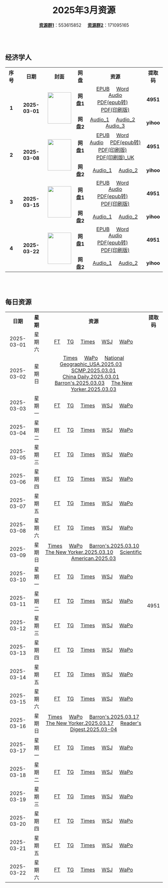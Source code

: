 <div align="center">

# 2025年3月资源

[**资源群1**](https://qm.qq.com/q/p2QRKKD9oA)：553615852 &nbsp;&nbsp;&nbsp;&nbsp;[**资源群2**](https://qm.qq.com/q/XNwz6qD0IO)：171095165

</div>

<br>
<br>

## 经济学人

<table align="center">
  <tr>
    <th>序号</th>
    <th>日期</th>
    <th>封面</th>
    <th>网盘</th>
    <th>资源</th>
    <th>提取码</th>
  </tr>
  <tr>
    <td rowspan="2" align="center"><b>1</b></td>
    <td rowspan="2" align="center"><b>2025-03-01</b></td>
    <td rowspan="2">
      <img src="https://www.economist.com/cdn-cgi/image/width=1420,quality=80,format=auto/content-assets/images/20250301_DE_EU.jpg" width="75" height="100">
    </td>
    <td align="center"><b>网盘1</b></td>
    <td align="center">
      <a href="https://url12.ctfile.com/f/47748612-1465125280-6fa0b8">EPUB</a>&nbsp;&nbsp;&nbsp;&nbsp;
      <a href="https://url12.ctfile.com/f/47748612-1465125274-3e567b">Word</a>&nbsp;&nbsp;&nbsp;&nbsp;
      <a href="https://url12.ctfile.com/f/47748612-1465125271-f68030">Audio</a><br>
      <a href="https://url12.ctfile.com/f/47748612-1465125286-6819d4">PDF(epub转)</a>&nbsp;&nbsp;&nbsp;&nbsp;
      <a href="https://url12.ctfile.com/f/47748612-1465441309-1a9cf0">PDF(印刷版)</a>
    </td>
    <td align="center"><b>4951</b></td>
  </tr>
  <tr>
    <td align="center"><b>网盘2</b></td>
    <td align="center">
      <a href="https://yihoo.lanzouo.com/iDhyR2p3dx9g">Audio_1</a>&nbsp;&nbsp;&nbsp;&nbsp;
      <a href="https://yihoo.lanzouo.com/i7iUg2p3dhde">Audio_2</a>&nbsp;&nbsp;&nbsp;&nbsp;
      <a href="https://yihoo.lanzouo.com/iuQIB2p3cxof">Audio_3</a>
    </td>
    <td align="center"><b>yihoo</b></td>
  </tr>
  <tr>
    <td rowspan="2" align="center"><b>2</b></td>
    <td rowspan="2" align="center"><b>2025-03-08</b></td>
    <td rowspan="2">
      <img src="https://www.economist.com/cdn-cgi/image/width=1420,quality=80,format=auto/content-assets/images/20250308_DE_EU.jpg" width="75" height="100">
    </td>
    <td align="center"><b>网盘1</b></td>
    <td align="center">
      <a href="https://url12.ctfile.com/f/47748612-1467592091-160e47">EPUB</a>&nbsp;&nbsp;&nbsp;&nbsp;
      <a href="https://url12.ctfile.com/f/47748612-1467592070-68b19e">Word</a>&nbsp;&nbsp;&nbsp;&nbsp;
      <a href="https://url12.ctfile.com/f/47748612-1467591773-d476ae">Audio</a>&nbsp;&nbsp;&nbsp;&nbsp;
      <a href="https://url12.ctfile.com/f/47748612-1467592124-e6f57f">PDF(epub转)</a><br>
      <a href="https://url12.ctfile.com/f/47748612-1468533760-5c9dab">PDF(印刷版)</a>&nbsp;&nbsp;&nbsp;&nbsp;
      <a href="https://url12.ctfile.com/f/47748612-1468534333-e9d67b">PDF(印刷版)_UK</a>
    </td>
    <td align="center"><b>4951</b></td>
  </tr>
  <tr>
    <td align="center"><b>网盘2</b></td>
    <td align="center">
      <a href="https://yihoo.lanzouo.com/i9jkN2pupara">Audio_1</a>&nbsp;&nbsp;&nbsp;&nbsp;
      <a href="https://yihoo.lanzouo.com/i4Jgl2pup3lc">Audio_2</a>
    </td>
    <td align="center"><b>yihoo</b></td>
  </tr>
  <tr>
    <td rowspan="2" align="center"><b>3</b></td>
    <td rowspan="2" align="center"><b>2025-03-15</b></td>
    <td rowspan="2">
      <img src="https://www.economist.com/cdn-cgi/image/width=1420,quality=80,format=auto/content-assets/images/20250315_DE_EU.jpg" width="75" height="100">
    </td>
    <td align="center"><b>网盘1</b></td>
    <td align="center">
      <a href="https://url12.ctfile.com/f/47748612-1469835140-20e01d">EPUB</a>&nbsp;&nbsp;&nbsp;&nbsp;
      <a href="https://url12.ctfile.com/f/47748612-1469835035-5cb306">Word</a>&nbsp;&nbsp;&nbsp;&nbsp;
      <a href="https://url12.ctfile.com/f/47748612-1470273802-d944d0">Audio</a><br>
      <a href="https://url12.ctfile.com/f/47748612-1469835428-890878">PDF(epub转)</a>&nbsp;&nbsp;&nbsp;&nbsp;
      <a href="https://url12.ctfile.com/f/47748612-1470373153-34b3bc">PDF(印刷版)</a>
    </td>
    <td align="center"><b>4951</b></td>
  </tr>
  <tr>
    <td align="center"><b>网盘2</b></td>
    <td align="center">
      <a href="https://yihoo.lanzouo.com/iB96B2qn1tsf">Audio_1</a>&nbsp;&nbsp;&nbsp;&nbsp;
      <a href="https://yihoo.lanzouo.com/iUnWL2qn1jmj">Audio_2</a>
    </td>
    <td align="center"><b>yihoo</b></td>
  </tr>
  <tr>
    <td rowspan="2" align="center"><b>4</b></td>
    <td rowspan="2" align="center"><b>2025-03-22</b></td>
    <td rowspan="2">
      <img src="https://www.economist.com/cdn-cgi/image/width=1420,quality=80,format=auto/content-assets/images/20250322_DE_EU.jpg" width="75" height="100">
    </td>
    <td align="center"><b>网盘1</b></td>
    <td align="center">
      <a href="https://url12.ctfile.com/f/47748612-1481151811-52c4cd">EPUB</a>&nbsp;&nbsp;&nbsp;&nbsp;
      <a href="https://url12.ctfile.com/f/47748612-1481151760-686b9e">Word</a>&nbsp;&nbsp;&nbsp;&nbsp;
      <a href="https://url12.ctfile.com/f/47748612-1481150452-8ad5e3">Audio</a><br>
      <a href="https://url12.ctfile.com/f/47748612-1481151880-e2f2e8">PDF(epub转)</a>&nbsp;&nbsp;&nbsp;&nbsp;
      <a href="https://url12.ctfile.com/f/47748612-1481220248-d1b61a">PDF(印刷版)</a>
    </td>
    <td align="center"><b>4951</b></td>
  </tr>
  <tr>
    <td align="center"><b>网盘2</b></td>
    <td align="center">
      <a href="https://yihoo.lanzouo.com/iFbOd2r95mkb">Audio_1</a>&nbsp;&nbsp;&nbsp;&nbsp;
      <a href="https://yihoo.lanzouo.com/iBqX62r95i3a">Audio_2</a>
    </td>
    <td align="center"><b>yihoo</b></td>
  </tr>
  </table>
<br>
<br>

## 每日资源

<table align="center">
  <tr>
    <th>日期</th>
    <th>星期</th>
    <th>资源</th>
    <th>提取码</th>
  </tr>
  <tr>
    <td align="center">2025-03-01</td>
    <td align="center">星期六</td>
    <td align="center">
      <a href="https://url12.ctfile.com/f/47748612-1465478797-d6eb43">FT</a>&nbsp;&nbsp;&nbsp;&nbsp;
      <a href="https://url12.ctfile.com/f/47748612-1465478959-13272c">TG</a>&nbsp;&nbsp;&nbsp;&nbsp;
      <a href="https://url12.ctfile.com/f/47748612-1465478917-a9c94f">Times</a>&nbsp;&nbsp;&nbsp;&nbsp;
      <a href="https://url12.ctfile.com/f/47748612-1465478818-c0c46f">WSJ</a>&nbsp;&nbsp;&nbsp;&nbsp;
      <a href="https://url12.ctfile.com/f/47748612-1465478830-48c299">WaPo</a>
    </td>
    <td rowspan="31" align="center">4951</td>
  </tr>
  <tr>
    <td align="center">2025-03-02</td>
    <td align="center">星期日</td>
    <td align="center">
      <a href="https://url12.ctfile.com/f/47748612-1465755370-00f5f9">Times</a>&nbsp;&nbsp;&nbsp;&nbsp;
      <a href="https://url12.ctfile.com/f/47748612-1465755043-ea9601">WaPo</a>&nbsp;&nbsp;&nbsp;&nbsp;
      <a href="https://url12.ctfile.com/f/47748612-1465756483-bb707c">National Geographic_USA.2025.03</a>&nbsp;&nbsp;&nbsp;&nbsp;
      <a href="https://url12.ctfile.com/f/47748612-1465755562-f5e802">SCMP.2025.03.01</a><br>
      <a href="https://url12.ctfile.com/f/47748612-1465755439-37c9d3">China Daily.2025.03.01</a>&nbsp;&nbsp;&nbsp;&nbsp;
      <a href="https://url12.ctfile.com/f/47748612-1465756171-ba6163">Barron's.2025.03.03</a>&nbsp;&nbsp;&nbsp;&nbsp;
      <a href="https://url12.ctfile.com/f/47748612-1465756555-f5b39b">The New Yorker.2025.03.03</a>
    </td>
  </tr>
  <tr>
    <td align="center">2025-03-03</td>
    <td align="center">星期一</td>
    <td align="center">
      <a href="https://url12.ctfile.com/f/47748612-1466182585-fb939a">FT</a>&nbsp;&nbsp;&nbsp;&nbsp;
      <a href="https://url12.ctfile.com/f/47748612-1466183047-8a962f">TG</a>&nbsp;&nbsp;&nbsp;&nbsp;
      <a href="https://url12.ctfile.com/f/47748612-1466182918-e67837">Times</a>&nbsp;&nbsp;&nbsp;&nbsp;
      <a href="https://url12.ctfile.com/f/47748612-1466182432-9d5896">WSJ</a>&nbsp;&nbsp;&nbsp;&nbsp;
      <a href="https://url12.ctfile.com/f/47748612-1466419366-f9cb29">WaPo</a>
    </td>
  </tr>
  <tr>
    <td align="center">2025-03-04</td>
    <td align="center">星期二</td>
    <td align="center">
      <a href="https://url12.ctfile.com/f/47748612-1466787895-389af6">FT</a>&nbsp;&nbsp;&nbsp;&nbsp;
      <a href="https://url12.ctfile.com/f/47748612-1466788243-b0e96f">TG</a>&nbsp;&nbsp;&nbsp;&nbsp;
      <a href="https://url12.ctfile.com/f/47748612-1466788021-84e3bb">Times</a>&nbsp;&nbsp;&nbsp;&nbsp;
      <a href="https://url12.ctfile.com/f/47748612-1466787568-9048cf">WSJ</a>&nbsp;&nbsp;&nbsp;&nbsp;
      <a href="https://url12.ctfile.com/f/47748612-1466787700-c903a0">WaPo</a>
    </td>
  </tr>
  <tr>
    <td align="center">2025-03-05</td>
    <td align="center">星期三</td>
    <td align="center">
      <a href="https://url12.ctfile.com/f/47748612-1467016966-44f0e8">FT</a>&nbsp;&nbsp;&nbsp;&nbsp;
      <a href="https://url12.ctfile.com/f/47748612-1467017071-86fdba">TG</a>&nbsp;&nbsp;&nbsp;&nbsp;
      <a href="https://url12.ctfile.com/f/47748612-1467016984-815442">Times</a>&nbsp;&nbsp;&nbsp;&nbsp;
      <a href="https://url12.ctfile.com/f/47748612-1467016873-947008">WSJ</a>&nbsp;&nbsp;&nbsp;&nbsp;
      <a href="https://url12.ctfile.com/f/47748612-1467016915-6128b7">WaPo</a>
    </td>
  </tr>
  <tr>
    <td align="center">2025-03-06</td>
    <td align="center">星期四</td>
    <td align="center">
      <a href="https://url12.ctfile.com/f/47748612-1467466597-763c11">FT</a>&nbsp;&nbsp;&nbsp;&nbsp;
      <a href="https://url12.ctfile.com/f/47748612-1467466750-990da4">TG</a>&nbsp;&nbsp;&nbsp;&nbsp;
      <a href="https://url12.ctfile.com/f/47748612-1467466660-6dc999">Times</a>&nbsp;&nbsp;&nbsp;&nbsp;
      <a href="https://url12.ctfile.com/f/47748612-1467466537-b310ed">WSJ</a>&nbsp;&nbsp;&nbsp;&nbsp;
      <a href="https://url12.ctfile.com/f/47748612-1467466558-84e5d6">WaPo</a>
    </td>
  </tr>
  <tr>
    <td align="center">2025-03-07</td>
    <td align="center">星期五</td>
    <td align="center">
      <a href="https://url12.ctfile.com/f/47748612-1467732995-c557f0">FT</a>&nbsp;&nbsp;&nbsp;&nbsp;
      <a href="https://url12.ctfile.com/f/47748612-1467733268-aebbb5">TG</a>&nbsp;&nbsp;&nbsp;&nbsp;
      <a href="https://url12.ctfile.com/f/47748612-1467733100-84cd63">Times</a>&nbsp;&nbsp;&nbsp;&nbsp;
      <a href="https://url12.ctfile.com/f/47748612-1467732806-4fc531">WSJ</a>&nbsp;&nbsp;&nbsp;&nbsp;
      <a href="https://url12.ctfile.com/f/47748612-1467732836-be24dc">WaPo</a>
    </td>
  </tr>
  <tr>
    <td align="center">2025-03-08</td>
    <td align="center">星期六</td>
    <td align="center">
      <a href="https://url12.ctfile.com/f/47748612-1468310542-688bab">FT</a>&nbsp;&nbsp;&nbsp;&nbsp;
      <a href="https://url12.ctfile.com/f/47748612-1468311337-3a9683">TG</a>&nbsp;&nbsp;&nbsp;&nbsp;
      <a href="https://url12.ctfile.com/f/47748612-1468311025-5696b0">Times</a>&nbsp;&nbsp;&nbsp;&nbsp;
      <a href="https://url12.ctfile.com/f/47748612-1468309825-38ecde">WSJ</a>&nbsp;&nbsp;&nbsp;&nbsp;
      <a href="https://url12.ctfile.com/f/47748612-1468325899-2cf30b">WaPo</a>
    </td>
  </tr>
  <tr>
    <td align="center">2025-03-09</td>
    <td align="center">星期日</td>
    <td align="center">
      <a href="https://url12.ctfile.com/f/47748612-1468661920-a85210">Times</a>&nbsp;&nbsp;&nbsp;&nbsp;
      <a href="https://url12.ctfile.com/f/47748612-1468661809-a4c6e0">WaPo</a>&nbsp;&nbsp;&nbsp;&nbsp;
      <a href="https://url12.ctfile.com/f/47748612-1468661314-6c2a51">Barron's.2025.03.10</a><br>
      <a href="https://url12.ctfile.com/f/47748612-1468661665-fd8a5c">The New Yorker.2025.03.10</a>&nbsp;&nbsp;&nbsp;&nbsp;
      <a href="https://url12.ctfile.com/f/47748612-1468661410-be8898">Scientific American.2025.03</a>
    </td>
  </tr>
  <tr>
    <td align="center">2025-03-10</td>
    <td align="center">星期一</td>
    <td align="center">
      <a href="https://url12.ctfile.com/f/47748612-1468977770-a078d2">FT</a>&nbsp;&nbsp;&nbsp;&nbsp;
      <a href="https://url12.ctfile.com/f/47748612-1468978466-293593">TG</a>&nbsp;&nbsp;&nbsp;&nbsp;
      <a href="https://url12.ctfile.com/f/47748612-1468978418-83b29c">Times</a>&nbsp;&nbsp;&nbsp;&nbsp;
      <a href="https://url12.ctfile.com/f/47748612-1468973516-d3010b">WSJ</a>&nbsp;&nbsp;&nbsp;&nbsp;
      <a href="https://url12.ctfile.com/f/47748612-1468973546-5e0ecc">WaPo</a>
    </td>
  </tr>
  <tr>
    <td align="center">2025-03-11</td>
    <td align="center">星期二</td>
    <td align="center">
      <a href="https://url12.ctfile.com/f/47748612-1469135147-72c3f8">FT</a>&nbsp;&nbsp;&nbsp;&nbsp;
      <a href="https://url12.ctfile.com/f/47748612-1469135306-0377a6">TG</a>&nbsp;&nbsp;&nbsp;&nbsp;
      <a href="https://url12.ctfile.com/f/47748612-1469135243-952a17">Times</a>&nbsp;&nbsp;&nbsp;&nbsp;
      <a href="https://url12.ctfile.com/f/47748612-1469135054-279309">WSJ</a>&nbsp;&nbsp;&nbsp;&nbsp;
      <a href="https://url12.ctfile.com/f/47748612-1469135102-cba43f">WaPo</a>
    </td>
  </tr>
  <tr>
    <td align="center">2025-03-12</td>
    <td align="center">星期三</td>
    <td align="center">
      <a href="https://url12.ctfile.com/f/47748612-1469410922-76c0be">FT</a>&nbsp;&nbsp;&nbsp;&nbsp;
      <a href="https://url12.ctfile.com/f/47748612-1469411207-ba0f99">TG</a>&nbsp;&nbsp;&nbsp;&nbsp;
      <a href="https://url12.ctfile.com/f/47748612-1469411081-90a392">Times</a>&nbsp;&nbsp;&nbsp;&nbsp;
      <a href="https://url12.ctfile.com/f/47748612-1469410592-c06979">WSJ</a>&nbsp;&nbsp;&nbsp;&nbsp;
      <a href="https://url12.ctfile.com/f/47748612-1469410688-22b939">WaPo</a>
    </td>
  </tr>
  <tr>
    <td align="center">2025-03-13</td>
    <td align="center">星期四</td>
    <td align="center">
      <a href="https://url12.ctfile.com/f/47748612-1469592953-0d68e4">FT</a>&nbsp;&nbsp;&nbsp;&nbsp;
      <a href="https://url12.ctfile.com/f/47748612-1469593451-2d8445">TG</a>&nbsp;&nbsp;&nbsp;&nbsp;
      <a href="https://url12.ctfile.com/f/47748612-1469593163-f6c693">Times</a>&nbsp;&nbsp;&nbsp;&nbsp;
      <a href="https://url12.ctfile.com/f/47748612-1469592773-9621e0">WSJ</a>&nbsp;&nbsp;&nbsp;&nbsp;
      <a href="https://url12.ctfile.com/f/47748612-1469592863-0aa678">WaPo</a>
    </td>
  </tr>
  <tr>
    <td align="center">2025-03-14</td>
    <td align="center">星期五</td>
    <td align="center">
      <a href="https://url12.ctfile.com/f/47748612-1470052922-a753e0">FT</a>&nbsp;&nbsp;&nbsp;&nbsp;
      <a href="https://url12.ctfile.com/f/47748612-1470053864-a7fd55">TG</a>&nbsp;&nbsp;&nbsp;&nbsp;
      <a href="https://url12.ctfile.com/f/47748612-1470053414-c8cda0">Times</a>&nbsp;&nbsp;&nbsp;&nbsp;
      <a href="https://url12.ctfile.com/f/47748612-1470052268-8eda12">WSJ</a>&nbsp;&nbsp;&nbsp;&nbsp;
      <a href="https://url12.ctfile.com/f/47748612-1470052622-3a3b0f">WaPo</a>
    </td>
  </tr>
  <tr>
    <td align="center">2025-03-15</td>
    <td align="center">星期六</td>
    <td align="center">
      <a href="https://url12.ctfile.com/f/47748612-1470455290-696b53">FT</a>&nbsp;&nbsp;&nbsp;&nbsp;
      <a href="https://url12.ctfile.com/f/47748612-1470456436-3f097d">TG</a>&nbsp;&nbsp;&nbsp;&nbsp;
      <a href="https://url12.ctfile.com/f/47748612-1470455641-ec98ba">Times</a>&nbsp;&nbsp;&nbsp;&nbsp;
      <a href="https://url12.ctfile.com/f/47748612-1470454825-bd92e7">WSJ</a>&nbsp;&nbsp;&nbsp;&nbsp;
      <a href="https://url12.ctfile.com/f/47748612-1470454867-b7e5ce">WaPo</a>
    </td>
  </tr>
  <tr>
    <td align="center">2025-03-16</td>
    <td align="center">星期日</td>
    <td align="center">
      <a href="https://url12.ctfile.com/f/47748612-1470734540-7b3685">Times</a>&nbsp;&nbsp;&nbsp;&nbsp;
      <a href="https://url12.ctfile.com/f/47748612-1470734255-8b437b">WaPo</a>&nbsp;&nbsp;&nbsp;&nbsp;
      <a href="https://url12.ctfile.com/f/47748612-1470734600-47a0ae">Barron's.2025.03.17</a><br>
      <a href="https://url12.ctfile.com/f/47748612-1470734795-46e7bc">The New Yorker.2025.03.17</a>&nbsp;&nbsp;&nbsp;&nbsp;
      <a href="https://url12.ctfile.com/f/47748612-1470735056-b715c1">Reader's Digest.2025.03-04</a>
    </td>
  </tr>
  <tr>
    <td align="center">2025-03-17</td>
    <td align="center">星期一</td>
    <td align="center">
      <a href="https://url12.ctfile.com/f/47748612-1471399598-0cc7d0">FT</a>&nbsp;&nbsp;&nbsp;&nbsp;
      <a href="https://url12.ctfile.com/f/47748612-1471399679-634e78">TG</a>&nbsp;&nbsp;&nbsp;&nbsp;
      <a href="https://url12.ctfile.com/f/47748612-1471399640-5fdaa2">Times</a>&nbsp;&nbsp;&nbsp;&nbsp;
      <a href="https://url12.ctfile.com/f/47748612-1471399514-c1f537">WSJ</a>&nbsp;&nbsp;&nbsp;&nbsp;
      <a href="https://url12.ctfile.com/f/47748612-1471399550-d1111a">WaPo</a>
    </td>
  </tr>
  <tr>
    <td align="center">2025-03-18</td>
    <td align="center">星期二</td>
    <td align="center">
      <a href="https://url12.ctfile.com/f/47748612-1472211974-178590">FT</a>&nbsp;&nbsp;&nbsp;&nbsp;
      <a href="https://url12.ctfile.com/f/47748612-1472212319-7bc4fe">TG</a>&nbsp;&nbsp;&nbsp;&nbsp;
      <a href="https://url12.ctfile.com/f/47748612-1472212202-9782cd">Times</a>&nbsp;&nbsp;&nbsp;&nbsp;
      <a href="https://url12.ctfile.com/f/47748612-1472210858-4a0456">WSJ</a>&nbsp;&nbsp;&nbsp;&nbsp;
      <a href="https://url12.ctfile.com/f/47748612-1472211113-fa417c">WaPo</a>
    </td>
  </tr>
  <tr>
    <td align="center">2025-03-19</td>
    <td align="center">星期三</td>
    <td align="center">
      <a href="https://url12.ctfile.com/f/47748612-1472596943-7cf0c6">FT</a>&nbsp;&nbsp;&nbsp;&nbsp;
      <a href="https://url12.ctfile.com/f/47748612-1472597267-ed2f9c">TG</a>&nbsp;&nbsp;&nbsp;&nbsp;
      <a href="https://url12.ctfile.com/f/47748612-1472597132-e8c44f">Times</a>&nbsp;&nbsp;&nbsp;&nbsp;
      <a href="https://url12.ctfile.com/f/47748612-1472596574-47f939">WSJ</a>&nbsp;&nbsp;&nbsp;&nbsp;
      <a href="https://url12.ctfile.com/f/47748612-1472596637-994818">WaPo</a>
    </td>
  </tr>
  <tr>
    <td align="center">2025-03-20</td>
    <td align="center">星期四</td>
    <td align="center">
      <a href="https://url12.ctfile.com/f/47748612-1472813546-fccb66">FT</a>&nbsp;&nbsp;&nbsp;&nbsp;
      <a href="https://url12.ctfile.com/f/47748612-1472814197-6b40ae">TG</a>&nbsp;&nbsp;&nbsp;&nbsp;
      <a href="https://url12.ctfile.com/f/47748612-1472813705-3131e8">Times</a>&nbsp;&nbsp;&nbsp;&nbsp;
      <a href="https://url12.ctfile.com/f/47748612-1472813375-b7b08d">WSJ</a>&nbsp;&nbsp;&nbsp;&nbsp;
      <a href="https://url12.ctfile.com/f/47748612-1472813399-ef79ea">WaPo</a>
    </td>
  </tr>
  <tr>
    <td align="center">2025-03-21</td>
    <td align="center">星期五</td>
    <td align="center">
      <a href="https://url12.ctfile.com/f/47748612-1481148376-f513ff">FT</a>&nbsp;&nbsp;&nbsp;&nbsp;
      <a href="https://url12.ctfile.com/f/47748612-1481149219-dffcca">TG</a>&nbsp;&nbsp;&nbsp;&nbsp;
      <a href="https://url12.ctfile.com/f/47748612-1481148649-dcbe03">Times</a>&nbsp;&nbsp;&nbsp;&nbsp;
      <a href="https://url12.ctfile.com/f/47748612-1481147899-fd5561">WSJ</a>&nbsp;&nbsp;&nbsp;&nbsp;
      <a href="https://url12.ctfile.com/f/47748612-1481148097-ac1012">WaPo</a>
    </td>
  </tr>
  <tr>
    <td align="center">2025-03-22</td>
    <td align="center">星期六</td>
    <td align="center">
      <a href="https://url12.ctfile.com/f/47748612-1481292401-f77547">FT</a>&nbsp;&nbsp;&nbsp;&nbsp;
      <a href="https://url12.ctfile.com/f/47748612-1481293058-6179c9">TG</a>&nbsp;&nbsp;&nbsp;&nbsp;
      <a href="https://url12.ctfile.com/f/47748612-1481292671-e6229b">Times</a>&nbsp;&nbsp;&nbsp;&nbsp;
      <a href="https://url12.ctfile.com/f/47748612-1481291984-f0e000">WSJ</a>&nbsp;&nbsp;&nbsp;&nbsp;
      <a href="https://url12.ctfile.com/f/47748612-1481292038-828c9d">WaPo</a>
    </td>
  </tr>
</table>
